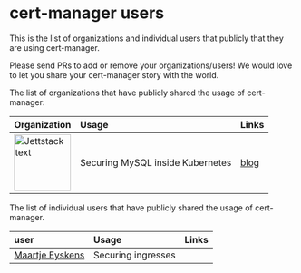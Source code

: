 # cert-manager users

This is the list of organizations and individual users that publicly that they are using cert-manager.

Please send PRs to add or remove your organizations/users! We would love to let you share your cert-manager story with the world.

The list of organizations that have publicly shared the usage of cert-manager:

| Organization | Usage | Links |
| :--- | :--- | :--- |
| [<img src="https://raw.githubusercontent.com/cert-manager/website/master/assets/icons/jetstack.svg" alt="Jettstack text" width="100"> ](https://jetstack.io) | Securing MySQL inside Kubernetes | [blog](https://blog.jetstack.io/blog/securing-mysql-with-cert-manager/)  | 

The list of individual users that have publicly shared the usage of cert-manager.

| user | Usage | Links |
| :--- | :--- | :--- |
| [Maartje Eyskens](https://github.com/meyskens) | Securing ingresses |  | 